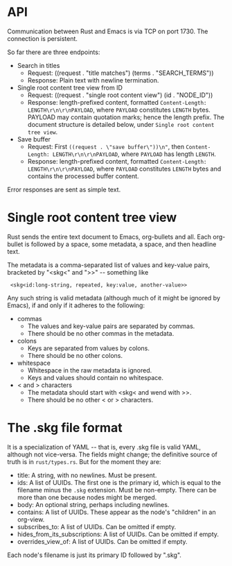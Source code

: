# API

Communication between Rust and Emacs is via TCP on port 1730. The connection is persistent.

So far there are three endpoints:

- Search in titles
  - Request: ((request . "title matches") (terms . "SEARCH_TERMS"))
  - Response: Plain text with newline termination.
- Single root content tree view from ID
  - Request: ((request . "single root content view") (id . "NODE_ID"))
  - Response: length-prefixed content, formatted `Content-Length: LENGTH\r\n\r\nPAYLOAD`, where `PAYLOAD` constitutes `LENGTH` bytes. PAYLOAD may contain quotation marks; hence the length prefix. The document structure is detailed below, under `Single root content tree view`.
- Save buffer
  - Request: First `((request . \"save buffer\"))\n"`, then `Content-Length: LENGTH\r\n\r\nPAYLOAD`, where `PAYLOAD` has length `LENGTH`.
  - Response: length-prefixed content, formatted `Content-Length: LENGTH\r\n\r\nPAYLOAD`, where `PAYLOAD` constitutes `LENGTH` bytes and contains the processed buffer content.

Error responses are sent as simple text.

# Single root content tree view

Rust sends the entire text document to Emacs, org-bullets and all.
Each org-bullet is followed by a space, some metadata, a space,
and then headline text.

The metadata is a comma-separated list of values and key-value pairs,
bracketed by "<skg<" and ">>" -- something like
```
 <skg<id:long-string, repeated, key:value, another-value>>
```

Any such string is valid metadata
(although much of it might be ignored by Emacs),
if and only if it adheres to the following:

- commas
  - The values and key-value pairs are separated by commas.
  - There should be no other commas in the metadata.
- colons
  - Keys are separated from values by colons.
  - There should be no other colons.
- whitespace
  - Whitespace in the raw metadata is ignored.
  - Keys and values should contain no whitespace.
- < and > characters
  - The metadata should start with <skg< and wend with >>.
  - There should be no other < or > characters.

# The .skg file format

It is a specialization of YAML -- that is, every .skg file is valid YAML, although not vice-versa. The fields might change; the definitive source of truth is in `rust/types.rs`. But for the moment they are:

- title: A string, with no newlines. Must be present.
- ids: A list of UUIDs. The first one is the primary id, which is equal to the filename minus the `.skg` extension. Must be non-empty. There can be more than one because nodes might be merged.
- body: An optional string, perhaps including newlines.
- contains: A list of UUIDs. These appear as the node's "children" in an org-view.
- subscribes_to: A list of UUIDs. Can be omitted if empty.
- hides_from_its_subscriptions: A list of UUIDs. Can be omitted if empty.
- overrides_view_of: A list of UUIDs. Can be omitted if empty.

Each node's filename is just its primary ID followed by ".skg".
